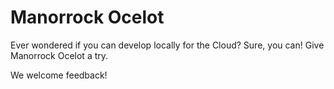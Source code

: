 # Manorrock Ocelot

Ever wondered if you can develop locally for the Cloud? Sure, you can! Give 
Manorrock Ocelot a try.

We welcome feedback!
